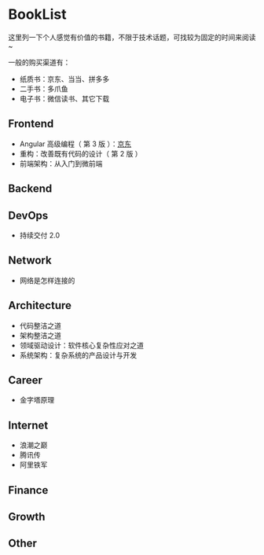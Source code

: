 # BookList

这里列一下个人感觉有价值的书籍，不限于技术话题，可找较为固定的时间来阅读~

一般的购买渠道有：

- 纸质书：京东、当当、拼多多
- 二手书：多爪鱼
- 电子书：微信读书、其它下载

## Frontend

- Angular 高级编程（ 第 3 版 ）：[京东](https://item.jd.com/12531877.html)
- 重构：改善既有代码的设计（ 第 2 版 ）
- 前端架构：从入门到微前端

## Backend

## DevOps

- 持续交付 2.0

## Network

- 网络是怎样连接的

## Architecture

- 代码整洁之道
- 架构整洁之道
- 领域驱动设计：软件核心复杂性应对之道
- 系统架构：复杂系统的产品设计与开发

## Career

- 金字塔原理

## Internet

- 浪潮之巅
- 腾讯传
- 阿里铁军

## Finance

## Growth

## Other
